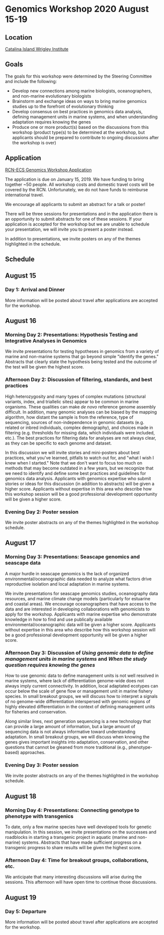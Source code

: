 # Genomics Workshop 2020 August 15-19

## Location
[Catalina Island Wrigley Institute](https://dornsife.usc.edu/wrigley/)

## Goals
The goals for this workshop were determined by the Steering Committee and include the following:

* Develop new connections among marine biologists, oceanographers, and non-marine evolutionary biologists
* Brainstorm and exchange ideas on ways to bring marine genomics studies up to the forefront of evolutionary thinking
* Develop consensus on best practices in genomics data analysis, defining management units in marine systems, and when understanding adaptation requires knowing the genes
* Produce one or more product(s) based on the discussions from this workshop (product type(s) to be determined at the workshop, but applicants should be prepared to contribute to ongoing discussions after the workshop is over)


## Application
[RCN-ECS Genomics Workshop Application](https://docs.google.com/forms/d/16vNuiXOmvcmsePJvz-6jZAqT3vB4qrpqN4pN-4zCxGw/viewform)

The application is due on January 15, 2019. We have funding to bring together ~50 people. All workshop costs and domestic travel costs will be covered by the RCN. Unfortunately, we do not have funds to reimburse international travel.

We encourage all applicants to submit an abstract for a talk or poster!

There will be three sessions for presentations and in the application there is an opportunity to submit abstracts for one of these sessions.  If your application is accepted for the workshop but we are unable to schedule your presentation, we will invite you to present a poster instead.

In addition to presentations, we invite posters on any of the themes highlighted in the schedule.

## Schedule

## August 15
### Day 1: Arrival and Dinner
More information will be posted about travel after applications are accepted for the workshop.

## August 16
### Morning Day 2: Presentations: Hypothesis Testing and Integrative Analyses in Genomics

We invite presentations for testing hypotheses in genomics from a variety of marine and non-marine systems
that go beyond simple "identify the genes." Abstracts that clearly state the hypothesis being tested and the outcome of the test will be given the highest score.

### Afternoon Day 2: Discussion of filtering, standards, and best practices

High heterozygosity and many types of complex mutations (structural variants, index, and triallelic sites)
appear to be common in marine organisms. These qualities can make *de novo* reference genome assembly 
difficult. In addition, many genomic analyses can be biased by the mapping algorithm, how distant the sample is from the reference, type of sequencing, sources of non-independence in genomic datasets (e.g. related or inbred individuals, complex demography), and choices made in filtering (e.g. thresholds for missing data, which individuals were included, etc.). The best practices for filtering data for analyses are not always clear, as they can be specific to each genome and dataset.

In this discussion we will invite stories and mini-posters about best practices, what you've learned, pitfalls to watch out for, and "what I wish I knew when I started." Note that we don't want to focus too much on methods that may become outdated in a few years, but we recognize that we need to identify and define some best practices and guidelines for genomics data analysis. Applicants with genomics expertise who submit stories or ideas for this discussion (in addition to abstracts) will be given a higher score. Applicants without expertise in this area who describe how this workshop session will be a good professional development opportunity will be given a higher score.

### Evening Day 2: Poster session

We invite poster abstracts on any of the themes highlighted in the workshop schedule.

## August 17
### Morning Day 3: Presentations: Seascape genomics and seascape data

A major hurdle in seascape genomics is the lack of organized environmental/oceanographic data needed to analyze what factors drive reproductive isolation and local adaptation in marine systems.

We invite presentations for seascape genomics studies, oceanography data resources, and marine climate change models (particularly for estuarine and coastal areas). We encourage oceanographers that have access to the data and are interested in developing collaborations with genomicists to apply for the workshop. Applicants with marine expertise who demonstrate knowledge in how to find and use publically available environmental/oceanographic data will be given a higher score. Applicants without expertise in this area who describe how this workshop session will be a good professional development opportunity will be given a higher score.


### Afternoon Day 3: Discussion of *Using genomic data to define management units in marine systems* and *When the study question requires knowing the genes*

How to use genomic data to define management units is not well resolved in marine systems, where lack of differentiation genome-wide does not always imply current connectivity. In addition, local adaptated ecotypes can occur below the scale of gene flow or management unit in marine fishery species. In small breakout groups, we will discuss how to interpret a signals of no genome-wide differentiation interspersed with genomic regions of highly elevated differentiation in the context of defining management units for fisheries and conservation. 

Along similar lines, next generation sequencing is a new technology that can provide a large amount of information, but a large amount of sequencing data is not always informative toward understanding adaptation. In small breakout groups, we will discuss when knowing the genes gives important insights into adaptation, conservation, and other questions that cannot be gleaned from more traditional (e.g., phenotype-based) approaches.

### Evening Day 3: Poster session

We invite poster abstracts on any of the themes highlighted in the workshop schedule.

## August 18
### Morning Day 4: Presentations: Connecting genotype to phenotype with transgenics 

To date, only a few marine species have well developed tools for genetic manipulation. In this session, we invite presentations on the successes and roadblocks in starting a transgenic project in aquatic (marine and non-marine) systems.
Abstracts that have made sufficient progress on a transgenic progress to share results will be given the highest score.

### Afternoon Day 4: Time for breakout groups, collaborations, etc.

We anticipate that many interesting discussions will arise during the sessions. This afternoon will have open time to continue those discussions. 

## August 19
### Day 5: Departure
More information will be posted about travel after applications are accepted for the workshop.
